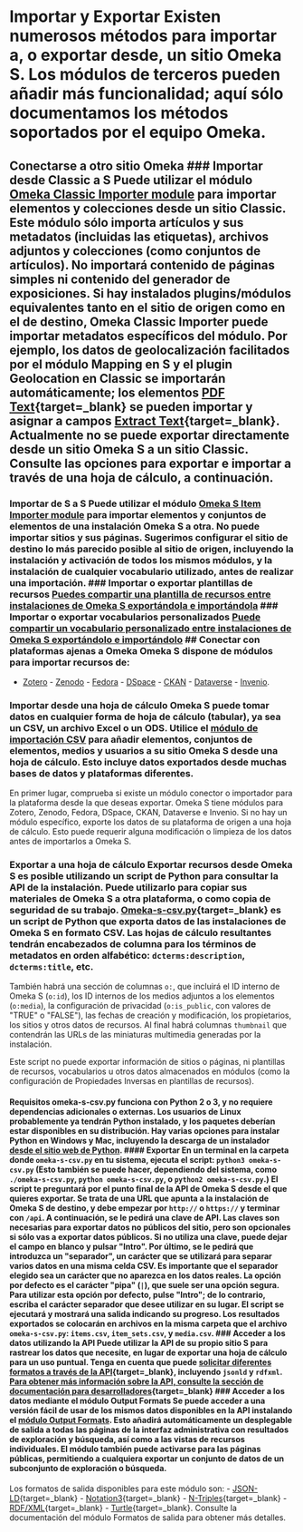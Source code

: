 # Importar y Exportar Existen numerosos métodos para importar a, o exportar desde, un sitio Omeka S. Los módulos de terceros pueden añadir más funcionalidad; aquí sólo documentamos los métodos soportados por el equipo Omeka. 

## Conectarse a otro sitio Omeka ### Importar desde Classic a S Puede utilizar el módulo [Omeka Classic Importer module](modules/omekaCimporter.md) para importar elementos y colecciones desde un sitio Classic. Este módulo sólo importa artículos y sus metadatos (incluidas las etiquetas), archivos adjuntos y colecciones (como conjuntos de artículos). No importará contenido de páginas simples ni contenido del generador de exposiciones. Si hay instalados plugins/módulos equivalentes tanto en el sitio de origen como en el de destino, Omeka Classic Importer puede importar metadatos específicos del módulo. Por ejemplo, los datos de geolocalización facilitados por el módulo Mapping en S y el plugin Geolocation en Classic se importarán automáticamente; los elementos [PDF Text](https://omeka.org/classic/plugins/PdfText/){target=_blank} se pueden importar y asignar a campos [Extract Text](https://omeka.org/s/modules/ExtractText/){target=_blank}. Actualmente no se puede exportar directamente desde un sitio Omeka S a un sitio Classic. Consulte las opciones para exportar e importar a través de una hoja de cálculo, a continuación. 

### Importar de S a S Puede utilizar el módulo [Omeka S Item Importer module](modules/ositemimporter.md) para importar elementos y conjuntos de elementos de una instalación Omeka S a otra. No puede importar sitios y sus páginas. Sugerimos configurar el sitio de destino lo más parecido posible al sitio de origen, incluyendo la instalación y activación de todos los mismos módulos, y la instalación de cualquier vocabulario utilizado, antes de realizar una importación. ### Importar o exportar plantillas de recursos [Puedes compartir una plantilla de recursos entre instalaciones de Omeka S exportándola e importándola](https://omeka.org/s/docs/user-manual/content/resource-template/#share-resource-templates) ### Importar o exportar vocabularios personalizados [Puede compartir un vocabulario personalizado entre instalaciones de Omeka S exportándolo e importándolo](https://omeka.org/s/docs/user-manual/modules/customvocab/#manage-custom-vocabs) ## Conectar con plataformas ajenas a Omeka Omeka S dispone de módulos para importar recursos de: 

- [Zotero](modules/zoteroimport.md) - [Zenodo](modules/datarepositoryconnector.md) - [Fedora](modules/fedoraconnector.md) - [DSpace](modules/dspaceconnector.md) - [CKAN](modules/datarepositoryconnector.md) - [Dataverse](modules/datarepositoryconnector.md) - [Invenio](modules/datarepositoryconnector.md). 

### Importar desde una hoja de cálculo Omeka S puede tomar datos en cualquier forma de hoja de cálculo (tabular), ya sea un CSV, un archivo Excel o un ODS. Utilice el [módulo de importación CSV](modules/csvimport.md) para añadir elementos, conjuntos de elementos, medios y usuarios a su sitio Omeka S desde una hoja de cálculo. Esto incluye datos exportados desde muchas bases de datos y plataformas diferentes. 

En primer lugar, comprueba si existe un módulo conector o importador para la plataforma desde la que deseas exportar. Omeka S tiene módulos para Zotero, Zenodo, Fedora, DSpace, CKAN, Dataverse e Invenio. Si no hay un módulo específico, exporte los datos de su plataforma de origen a una hoja de cálculo. Esto puede requerir alguna modificación o limpieza de los datos antes de importarlos a Omeka S. 

### Exportar a una hoja de cálculo Exportar recursos desde Omeka S es posible utilizando un script de Python para consultar la API de la instalación. Puede utilizarlo para copiar sus materiales de Omeka S a otra plataforma, o como copia de seguridad de su trabajo. [Omeka-s-csv.py](https://github.com/omeka/omeka-s-csv.py){target=_blank} es un script de Python que exporta datos de las instalaciones de Omeka S en formato CSV. Las hojas de cálculo resultantes tendrán encabezados de columna para los términos de metadatos en orden alfabético: `dcterms:description`, `dcterms:title`, etc. 

También habrá una sección de columnas `o:`, que incluirá el ID interno de Omeka S (`o:id`), los ID internos de los medios adjuntos a los elementos (`o:media`), la configuración de privacidad (`o:is_public`, con valores de "TRUE" o "FALSE"), las fechas de creación y modificación, los propietarios, los sitios y otros datos de recursos. Al final habrá columnas `thumbnail` que contendrán las URLs de las miniaturas multimedia generadas por la instalación. 

Este script no puede exportar información de sitios o páginas, ni plantillas de recursos, vocabularios u otros datos almacenados en módulos (como la configuración de Propiedades Inversas en plantillas de recursos). 

#### Requisitos omeka-s-csv.py funciona con Python 2 o 3, y no requiere dependencias adicionales o externas. Los usuarios de Linux probablemente ya tendrán Python instalado, y los paquetes deberían estar disponibles en su distribución. Hay varias opciones para instalar Python en Windows y Mac, incluyendo la descarga de un instalador [desde el sitio web de Python](https://www.python.org/downloads/). #### Exportar En un terminal en la carpeta donde `omeka-s-csv.py` en tu sistema, ejecuta el script: ``` python3 omeka-s-csv.py ``` (Esto también se puede hacer, dependiendo del sistema, como `./omeka-s-csv.py`, `python omeka-s-csv.py`, o `python2 omeka-s-csv.py`.) El script te preguntará por el punto final de la API de Omeka S desde el que quieres exportar. Se trata de una URL que apunta a la instalación de Omeka S de destino, y debe empezar por `http://` o `https://` y terminar con `/api`. A continuación, se le pedirá una clave de API. Las claves son necesarias para exportar datos no públicos del sitio, pero son opcionales si sólo vas a exportar datos públicos. Si no utiliza una clave, puede dejar el campo en blanco y pulsar "Intro". Por último, se le pedirá que introduzca un "separador", un carácter que se utilizará para separar varios datos en una misma celda CSV. Es importante que el separador elegido sea un carácter que no aparezca en los datos reales. La opción por defecto es el carácter "pipa" (`|`), que suele ser una opción segura. Para utilizar esta opción por defecto, pulse "Intro"; de lo contrario, escriba el carácter separador que desee utilizar en su lugar. El script se ejecutará y mostrará una salida indicando su progreso. Los resultados exportados se colocarán en archivos en la misma carpeta que el archivo `omeka-s-csv.py`: `items.csv`, `item_sets.csv`, y `media.csv`. ### Acceder a los datos utilizando la API Puede utilizar la API de su propio sitio S para rastrear los datos que necesite, en lugar de exportar una hoja de cálculo para un uso puntual. Tenga en cuenta que puede [solicitar diferentes formatos a través de la API](https://omeka.org/s/docs/developer/api/rest_api/#responses){target=_blank}, incluyendo `jsonld` y `rdfxml`. [Para obtener más información sobre la API, consulte la sección de documentación para desarrolladores](https://omeka.org/s/docs/developer/api/){target=_blank} ### Acceder a los datos mediante el módulo Output Formats Se puede acceder a una versión fácil de usar de los mismos datos disponibles en la API instalando el [módulo Output Formats](modules/outputformats.md). Esto añadirá automáticamente un desplegable de salida a todas las páginas de la interfaz administrativa con resultados de exploración y búsqueda, así como a las vistas de recursos individuales. El módulo también puede activarse para las páginas públicas, permitiendo a cualquiera exportar un conjunto de datos de un subconjunto de exploración o búsqueda. 

Los formatos de salida disponibles para este módulo son: - [JSON-LD](https://json-ld.org/){target=_blank} - [Notation3](https://www.w3.org/wiki/NotationThree){target=_blank} - [N-Triples](https://dbpedia.org/page/N-Triples){target=_blank} - [RDF/XML](https://www.w3schools.com/XML/xml_rdf.asp){target=_blank} - [Turtle](https://www.w3.org/TR/rdf12-turtle/){target=_blank}. Consulte la documentación del módulo Formatos de salida para obtener más detalles. 
